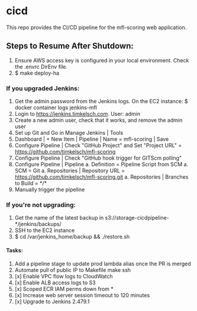 # cicd

This repo provides the CI/CD pipeline for the mfl-scoring web application.

## Steps to Resume After Shutdown:

1. Ensure AWS access key is configured in your local environment. Check the .envrc DirEnv file.
1. $ make deploy-ha

### If you upgraded Jenkins:

1. Get the admin password from the Jenkins logs. On the EC2 instance: $ docker container logs jenkins-mfl
1. Login to https://jenkins.timkelsch.com. User: admin
1. Create a new admin user, check that it works, and remove the admin user
1. Set up Git and Go in Manage Jenkins | Tools
1. Dashboard | + New Item | Pipeline | Name = mfl-scoring | Save
1. Configure Pipeline | Check "GitHub Project" and Set "Project URL" = https://github.com/timkelsch/mfl-scoring
1. Configure Pipeline | Check "GitHub hook trigger for GITScm polling"
1. Configure Pipeline | Pipeline
   a. Definition = Pipeline Script from SCM
   a. SCM = Git
   a. Repositories | Repository URL = https://github.com/timkelsch/mfl-scoring.git
   a. Repositories | Branches to Build = \*/\*
1. Manually trigger the pipeline

### If you're not upgrading:

1. Get the name of the latest backup in s3://storage-cicdpipeline-\*/jenkins/backups/
1. SSH to the EC2 instance
1. $ cd /var/jenkins_home/backup && ./restore.sh <filename>

#### Tasks:

1. Add a pipeline stage to update prod lambda alias once the PR is merged
1. Automate pull of public IP to Makefile make ssh
1. [x] Enable VPC flow logs to CloudWatch
1. [x] Enable ALB access logs to S3
1. [x] Scoped ECR IAM perms down from \*
1. [x] Increase web server session timeout to 120 minutes
1. [x] Upgrade to Jenkins 2.479.1
